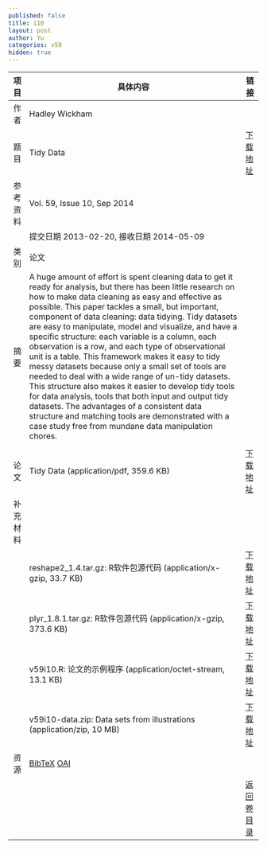 ```yaml
---
published: false
title: i10
layout: post
author: Yu
categories: v59
hidden: true
---
```


| 项目 | 具体内容 | 链接 |
|---:|---|---|
| 作者 | Hadley  Wickham| |
| 题目 |Tidy Data | [下载地址](http://www.jstatsoft.org/v59/i10/paper) |
| 参考资料 |Vol. 59, Issue 10, Sep 2014 | |
| | 提交日期 2013-02-20, 接收日期 2014-05-09| | 
| 类别 | 论文| |
| 摘要 | A huge amount of effort is spent cleaning data to get it ready for analysis, but there has been little research on how to make data cleaning as easy and effective as possible. This paper tackles a small, but important, component of data cleaning: data tidying. Tidy datasets are easy to manipulate, model and visualize, and have a specific structure: each variable is a column, each observation is a row, and each type of observational unit is a table. This framework makes it easy to tidy messy datasets because only a small set of tools are needed to deal with a wide range of un-tidy datasets. This structure also makes it easier to develop tidy tools for data analysis, tools that both input and output tidy datasets. The advantages of a consistent data structure and matching tools are demonstrated with a case study free from mundane data manipulation chores.
| |
| 论文 | Tidy Data  (application/pdf, 359.6 KB)| [下载地址](http://www.jstatsoft.org/v59/i10/paper) |
| 补充材料 | | |
| |reshape2_1.4.tar.gz: R软件包源代码  (application/x-gzip, 33.7 KB)|  [下载地址](http://www.jstatsoft.org/v59/i10/supp/1) |
| |plyr_1.8.1.tar.gz:   R软件包源代码  (application/x-gzip, 373.6 KB)|  [下载地址](http://www.jstatsoft.org/v59/i10/supp/2) |
| |v59i10.R:            论文的示例程序  (application/octet-stream, 13.1 KB)|  [下载地址](http://www.jstatsoft.org/v59/i10/supp/3) |
| |v59i10-data.zip:     Data sets from illustrations  (application/zip, 10 MB)|  [下载地址](http://www.jstatsoft.org/v59/i10/supp/4) |
| 资源 | [BibTeX](http://www.jstatsoft.org/v59/i10/bibtex) [OAI](http://www.jstatsoft.org/oai?verb=GetRecord&identifier=oai.jstatsoft/v59/i10&prefix=oai_dc)| |
| |  | [返回卷目录]({{site.baseurl}}/volume/v59.html) |